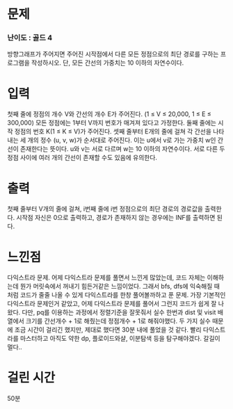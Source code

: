 # 문제

### 난이도 : 골드 4

방향그래프가 주어지면 주어진 시작점에서 다른 모든 정점으로의 최단 경로를 구하는 프로그램을 작성하시오. 단, 모든 간선의 가중치는 10 이하의 자연수이다.

# 입력

첫째 줄에 정점의 개수 V와 간선의 개수 E가 주어진다. (1 ≤ V ≤ 20,000, 1 ≤ E ≤ 300,000) 모든 정점에는 1부터 V까지 번호가 매겨져 있다고 가정한다. 둘째 줄에는 시작 정점의 번호 K(1 ≤ K ≤ V)가 주어진다. 셋째 줄부터 E개의 줄에 걸쳐 각 간선을 나타내는 세 개의 정수 (u, v, w)가 순서대로 주어진다. 이는 u에서 v로 가는 가중치 w인 간선이 존재한다는 뜻이다. u와 v는 서로 다르며 w는 10 이하의 자연수이다. 서로 다른 두 정점 사이에 여러 개의 간선이 존재할 수도 있음에 유의한다.

# 출력

첫째 줄부터 V개의 줄에 걸쳐, i번째 줄에 i번 정점으로의 최단 경로의 경로값을 출력한다. 시작점 자신은 0으로 출력하고, 경로가 존재하지 않는 경우에는 INF를 출력하면 된다.

# 느낀점

다익스트라 문제. 어제 다익스트라 문제를 풀면서 느낀게 많았는데, 코드 자체는 이해하는데 뭔가 머릿속에서 꺼내기 힘든거같은 느낌이었다. 그래서 bfs, dfs에 익숙해질 때 처럼 코드가 줄줄 나올 수 있게 다익스트라를 한창 풀어볼까하고 푼 문제. 가장 기본적인 다익스트라 문제인거 같았고, 어제 다익스트라 문제를 풀어서 그런지 코드가 쉽게 잘 나왔다. 다만, pq를 이용하는 과정에서 정렬기준을 잘못줘서 실수 한번과 dist 및 visit 배열에서 크기를 간선개수 + 1로 해줬는데 정점개수 + 1로 해줘야했다. 두 가지 실수 때문에 조금 시간이 걸리긴 했지만, 제대로 했다면 30분 내에 풀었을 것 같다. 빨리 다익스트라를 마스터하고 아직도 약한 dp, 플로이드와샬, 이분탐색 등을 탐구해야겠다. 갈길이 멀다..

# 걸린 시간

50분
